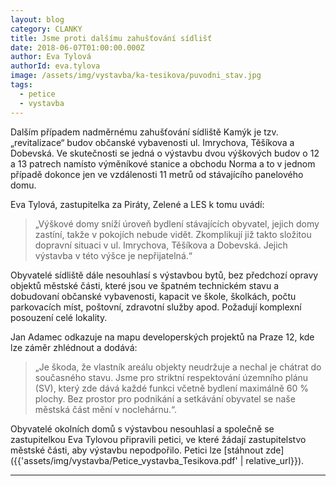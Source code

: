 ```yaml
---
layout: blog
category: CLANKY
title: Jsme proti dalšímu zahušťování sídlišť
date: 2018-06-07T01:00:00.000Z
author: Eva Tylová
authorId: eva.tylova
image: /assets/img/vystavba/ka-tesikova/puvodni_stav.jpg
tags:
  - petice
  - vystavba
---
```


Dalším případem nadměrnému zahušťování sídliště Kamýk je tzv. „revitalizace“ budov občanské vybavenosti ul. Imrychova, Těšíkova a Dobevská. Ve skutečnosti se jedná o výstavbu dvou výškových budov o 12 a 13 patrech namísto výměníkové stanice a obchodu Norma a to v jednom případě dokonce jen ve vzdálenosti 11 metrů od stávajícího panelového domu.

Eva Tylová, zastupitelka za Piráty, Zelené a LES k tomu uvádí:

> „Výškové domy sníží úroveň bydlení stávajících obyvatel, jejich domy zastíní, takže v pokojích nebude vidět. Zkomplikují již takto složitou dopravní situaci v ul. Imrychova, Těšíkova a Dobevská. Jejich výstavba v této výšce je nepřijatelná.“

Obyvatelé sídliště dále nesouhlasí s výstavbou bytů, bez předchozí opravy objektů městské části, které jsou ve špatném technickém stavu a dobudovaní občanské vybavenosti, kapacit ve škole, školkách, počtu parkovacích míst, poštovní, zdravotní služby apod. Požadují komplexní posouzení celé lokality.

Jan Adamec odkazuje na mapu developerských projektů na Praze 12, kde lze záměr zhlédnout a dodává:

> „Je škoda, že vlastník areálu objekty neudržuje a nechal je chátrat do současného stavu. Jsme pro striktní respektování územního plánu (SV), který zde dává každé funkci včetně bydlení maximálně 60 % plochy. Bez prostor pro podnikání a setkávání obyvatel se naše městská část mění v noclehárnu.“.

Obyvatelé okolních domů s výstavbou nesouhlasí a společně se zastupitelkou Eva Tylovou připravili petici, ve které žádají zastupitelstvo městské části, aby výstavbu nepodpořilo. Petici lze [stáhnout zde]({{'assets/img/vystavba/Petice_vystavba_Tesikova.pdf' | relative_url}}).

- - -


